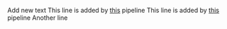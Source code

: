 Add new text
This line is added by [this](https://github.com/mattermost/test-private-project/actions/runs/8718396494) pipeline
This line is added by [this](https://github.com/mattermost/test-private-project/actions/runs/8718396494) pipeline
Another line
